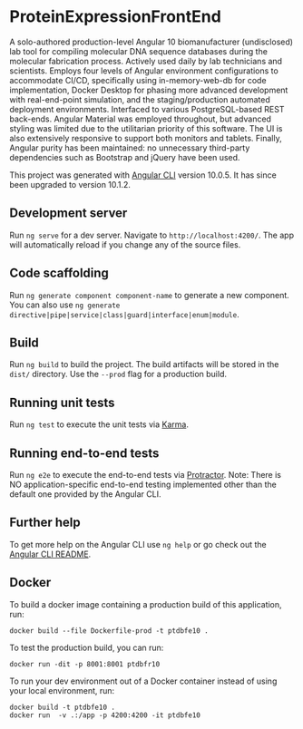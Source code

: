 # ProteinExpressionFrontEnd

A solo-authored production-level Angular 10 biomanufacturer (undisclosed) lab tool for compiling molecular DNA sequence databases during the molecular fabrication process. Actively used daily by lab technicians and scientists. Employs four levels of Angular environment configurations to accommodate CI/CD, specifically using in-memory-web-db for code implementation, Docker Desktop for phasing more advanced development with real-end-point simulation, and the staging/production automated deployment environments. Interfaced to various PostgreSQL-based REST back-ends. Angular Material was employed throughout, but advanced styling was limited due to the utilitarian priority of this software. The UI is also extensively responsive to support both monitors and tablets. Finally, Angular purity has been maintained: no unnecessary third-party dependencies such as Bootstrap and jQuery have been used.

This project was generated with [Angular CLI](https://github.com/angular/angular-cli) version 10.0.5.
It has since been upgraded to version 10.1.2.

## Development server

Run `ng serve` for a dev server. Navigate to `http://localhost:4200/`. The app will automatically reload if you change any of the source files.

## Code scaffolding

Run `ng generate component component-name` to generate a new component. You can also use `ng generate directive|pipe|service|class|guard|interface|enum|module`.

## Build

Run `ng build` to build the project. The build artifacts will be stored in the `dist/` directory. Use the `--prod` flag for a production build.

## Running unit tests

Run `ng test` to execute the unit tests via [Karma](https://karma-runner.github.io).

## Running end-to-end tests

Run `ng e2e` to execute the end-to-end tests via [Protractor](http://www.protractortest.org/).
Note: There is NO application-specific end-to-end testing implemented other than the default one provided by the Angular CLI.

## Further help

To get more help on the Angular CLI use `ng help` or go check out the [Angular CLI README](https://github.com/angular/angular-cli/blob/master/README.md).

## Docker

To build a docker image containing a production build of this application, run:

```
docker build --file Dockerfile-prod -t ptdbfe10 .
```

To test the production build, you can run:

```
docker run -dit -p 8001:8001 ptdbfr10
```

To run your dev environment out of a Docker container instead of using your local environment, run:

```
docker build -t ptdbfe10 .
docker run  -v .:/app -p 4200:4200 -it ptdbfe10
```
